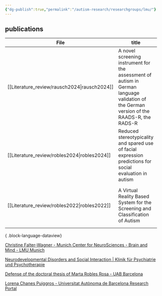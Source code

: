 ```yaml
---
{"dg-publish":true,"permalink":"/autism-research/researchgroups/lmu/"}
---
```



## publications

| File                                            | title                                                                                                                                    | published | journal                                                   | Paper_type     | DOI                                                                                                   |
| ----------------------------------------------- | ---------------------------------------------------------------------------------------------------------------------------------------- | --------- | --------------------------------------------------------- | -------------- | ----------------------------------------------------------------------------------------------------- |
| [[Literature_review/rausch2024\|rausch2024]] | A novel screening instrument for the assessment of autism in German language validation of the German version of the RAADS-R, the RADS-R | 2024      | European Archives of Psychiatry and Clinical Neuroscience | journalArticle | <ul><li>https://www.doi.org/10.1007/s00406-024-01894-w</li><li>10.1007/s00406-024-01894-w</li></ul>   |
| [[Literature_review/robles2024\|robles2024]] | Reduced stereotypicality and spared use of facial expression predictions for social evaluation in autism                                 | 2024      | International Journal of Clinical and Health Psychology   | journalArticle | <ul><li>https://www.doi.org/10.1016/j.ijchp.2024.100440</li><li>10.1016/j.ijchp.2024.100440</li></ul> |
| [[Literature_review/robles2022\|robles2022]] | A Virtual Reality Based System for the Screening and Classification of Autism                                                            | 2022      | IEEE Transactions on Visualization and Computer Graphics  | journalArticle | <ul><li>https://www.doi.org/10.1109/TVCG.2022.3150489</li><li>10.1109/TVCG.2022.3150489</li></ul>     |

{ .block-language-dataview}

[Christine Falter-Wagner - Munich Center for NeuroSciences - Brain and Mind - LMU Munich](https://www.mcn.uni-muenchen.de/members/regular/falter-wagner/index.html)

[Neurodevelopmental Disorders and Social Interaction | Klinik für Psychiatrie und Psychotherapie](https://www.lmu-klinikum.de/psychiatrie-und-psychotherapie/forschung-research/working-groups/neurodevelopmental-disorders/21c7cc81f20c26df)

[Defense of the doctoral thesis of Marta Robles Rosa - UAB Barcelona](https://www.uab.cat/en/clinical-health-psychology/news/20250211/tesismartaroblesrosa)

[Lorena Chanes Puiggros - Universitat Autònoma de Barcelona Research Portal](https://portalrecerca.uab.cat/en/persons/lorena-chanes-puiggros-7)